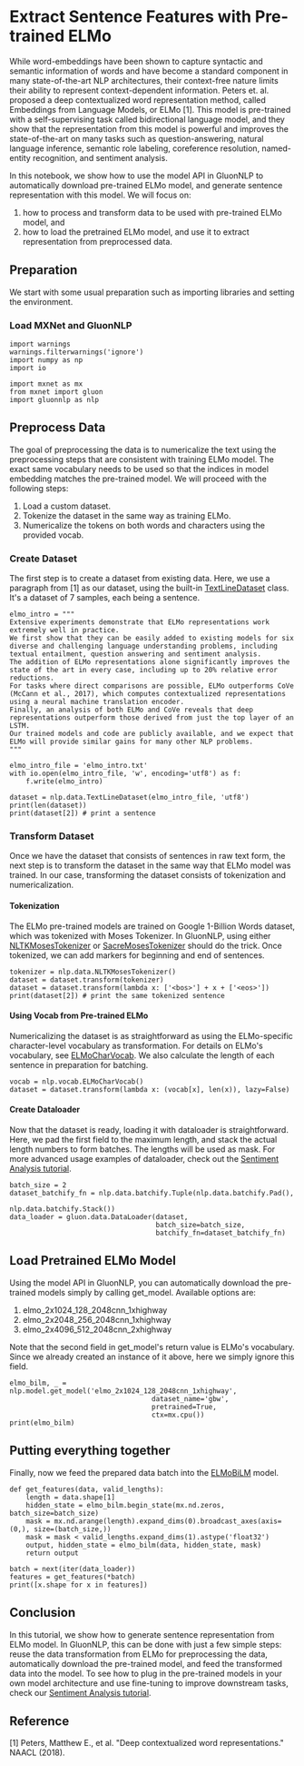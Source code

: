 # Extract Sentence Features with Pre-trained ELMo

While word-embeddings have been shown to capture syntactic and semantic information of words and have become a standard component in many state-of-the-art NLP architectures, their context-free nature limits their ability to represent context-dependent information.
Peters et. al. proposed a deep contextualized word representation method, called Embeddings from Language Models, or ELMo [1].
This model is pre-trained with a self-supervising task called bidirectional language model, and they show that the representation from this model is powerful and improves the state-of-the-art on many tasks such as question-answering, natural language inference, semantic role labeling, coreference resolution, named-entity recognition, and sentiment analysis.

In this notebook, we show how to use the model API in GluonNLP to automatically download pre-trained ELMo model, and generate sentence representation with this model.
We will focus on:

1) how to process and transform data to be used with pre-trained ELMo model, and
2) how to load the pretrained ELMo model, and use it to extract representation from preprocessed data.

## Preparation

We start with some usual preparation such as importing libraries and setting the environment.

### Load MXNet and GluonNLP

```{.python .input}
import warnings
warnings.filterwarnings('ignore')
import numpy as np
import io

import mxnet as mx
from mxnet import gluon
import gluonnlp as nlp
```

## Preprocess Data

The goal of preprocessing the data is to numericalize the text using the preprocessing steps that are consistent with training ELMo model.
The exact same vocabulary needs to be used so that the indices in model embedding matches the pre-trained model.
We will proceed with the following steps:

1) Load a custom dataset.
2) Tokenize the dataset in the same way as training ELMo.
3) Numericalize the tokens on both words and characters using the provided vocab.

### Create Dataset

The first step is to create a dataset from existing data.
Here, we use a paragraph from [1] as our dataset, using the built-in [TextLineDataset](../../api/modules/data.rst#gluonnlp.data.TextLineDataset) class.
It's a dataset of 7 samples, each being a sentence.

```{.python .input}
elmo_intro = """
Extensive experiments demonstrate that ELMo representations work extremely well in practice.
We first show that they can be easily added to existing models for six diverse and challenging language understanding problems, including textual entailment, question answering and sentiment analysis.
The addition of ELMo representations alone significantly improves the state of the art in every case, including up to 20% relative error reductions.
For tasks where direct comparisons are possible, ELMo outperforms CoVe (McCann et al., 2017), which computes contextualized representations using a neural machine translation encoder.
Finally, an analysis of both ELMo and CoVe reveals that deep representations outperform those derived from just the top layer of an LSTM.
Our trained models and code are publicly available, and we expect that ELMo will provide similar gains for many other NLP problems.
"""

elmo_intro_file = 'elmo_intro.txt'
with io.open(elmo_intro_file, 'w', encoding='utf8') as f:
    f.write(elmo_intro)

dataset = nlp.data.TextLineDataset(elmo_intro_file, 'utf8')
print(len(dataset))
print(dataset[2]) # print a sentence
```

### Transform Dataset

Once we have the dataset that consists of sentences in raw text form, the next step is to transform
the dataset in the same way that ELMo model was trained.
In our case, transforming the dataset consists of tokenization and numericalization.

#### Tokenization

The ELMo pre-trained models are trained on Google 1-Billion Words dataset, which was tokenized with Moses Tokenizer.
In GluonNLP, using either [NLTKMosesTokenizer](../../api/modules/data.rst#gluonnlp.data.NLTKMosesTokenizer) or [SacreMosesTokenizer](../../api/modules/data.rst#gluonnlp.data.SacreMosesTokenizer) should do the trick.
Once tokenized, we can add markers for beginning and end of sentences.

```{.python .input}
tokenizer = nlp.data.NLTKMosesTokenizer()
dataset = dataset.transform(tokenizer)
dataset = dataset.transform(lambda x: ['<bos>'] + x + ['<eos>'])
print(dataset[2]) # print the same tokenized sentence
```


#### Using Vocab from Pre-trained ELMo

Numericalizing the dataset is as straightforward as using the ELMo-specific character-level
vocabulary as transformation. For details on ELMo's vocabulary, see
[ELMoCharVocab](../../api/modules/vocab.rst#gluonnlp.vocab.ELMoCharVocab).
We also calculate the length of each sentence in preparation for batching.

```{.python .input}
vocab = nlp.vocab.ELMoCharVocab()
dataset = dataset.transform(lambda x: (vocab[x], len(x)), lazy=False)
```

#### Create Dataloader

Now that the dataset is ready, loading it with dataloader is straightforward.
Here, we pad the first field to the maximum length, and stack the actual length numbers to form
batches.
The lengths will be used as mask.
For more advanced usage examples of dataloader, check out the
[Sentiment Analysis tutorial](../sentiment_analysis/sentiment_analysis.ipynb).

```{.python .input}
batch_size = 2
dataset_batchify_fn = nlp.data.batchify.Tuple(nlp.data.batchify.Pad(),
                                              nlp.data.batchify.Stack())
data_loader = gluon.data.DataLoader(dataset,
                                    batch_size=batch_size,
                                    batchify_fn=dataset_batchify_fn)
```

## Load Pretrained ELMo Model

Using the model API in GluonNLP, you can automatically download the pre-trained models simply by
calling get_model. Available options are:

1. elmo_2x1024_128_2048cnn_1xhighway
2. elmo_2x2048_256_2048cnn_1xhighway
3. elmo_2x4096_512_2048cnn_2xhighway

Note that the second field in get_model's return value is ELMo's vocabulary.
Since we already created an instance of it above, here we simply ignore this field.

```{.python .input}
elmo_bilm, _ = nlp.model.get_model('elmo_2x1024_128_2048cnn_1xhighway',
                                   dataset_name='gbw',
                                   pretrained=True,
                                   ctx=mx.cpu())
print(elmo_bilm)
```

## Putting everything together

Finally, now we feed the prepared data batch into the [ELMoBiLM](../../api/modules/model.rst#gluonnlp.model.ELMoBiLM) model.
```{.python .input}
def get_features(data, valid_lengths):
    length = data.shape[1]
    hidden_state = elmo_bilm.begin_state(mx.nd.zeros, batch_size=batch_size)
    mask = mx.nd.arange(length).expand_dims(0).broadcast_axes(axis=(0,), size=(batch_size,))
    mask = mask < valid_lengths.expand_dims(1).astype('float32')
    output, hidden_state = elmo_bilm(data, hidden_state, mask)
    return output

batch = next(iter(data_loader))
features = get_features(*batch)
print([x.shape for x in features])
```

## Conclusion

In this tutorial, we show how to generate sentence representation from ELMo model.
In GluonNLP, this can be done with just a few simple steps: reuse the data transformation from ELMo for preprocessing the data, automatically download the pre-trained model, and feed the transformed data into the model.
To see how to plug in the pre-trained models in your own model architecture and use fine-tuning to improve downstream tasks, check our [Sentiment Analysis tutorial](../sentiment_analysis/sentiment_analysis.ipynb).

## Reference
[1] Peters, Matthew E., et al. "Deep contextualized word representations." NAACL (2018).

